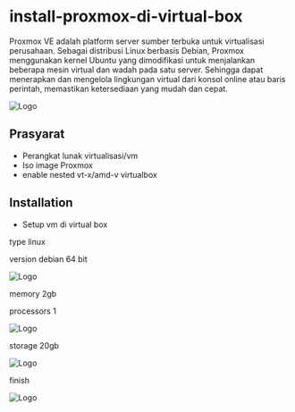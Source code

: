 # install-proxmox-di-virtual-box

Proxmox VE adalah platform server sumber terbuka untuk virtualisasi perusahaan. Sebagai distribusi Linux berbasis Debian, Proxmox menggunakan kernel Ubuntu yang dimodifikasi untuk menjalankan beberapa mesin virtual dan wadah pada satu server. Sehingga dapat menerapkan dan mengelola lingkungan virtual dari konsol online atau baris perintah, memastikan ketersediaan yang mudah dan cepat. 


![Logo](https://www.researchgate.net/publication/348528986/figure/fig1/AS:980473941606402@1610774612842/Traditional-and-virtual-architecture-server-comparison.jpg)



## Prasyarat

- Perangkat lunak virtualisasi/vm
- Iso image Proxmox
- enable nested vt-x/amd-v virtualbox



## Installation

- Setup vm di virtual box


type linux

version debian 64 bit


![Logo](https://raw.githubusercontent.com/danimaulana/Cara-install-proxmox-di-vm/main/Image/createvirtualmachine-1.png)


memory 2gb

processors 1


![Logo](https://raw.githubusercontent.com/danimaulana/Cara-install-proxmox-di-vm/main/Image/createvirtualmachine-2.png)


storage 20gb


![Logo](https://raw.githubusercontent.com/danimaulana/Cara-install-proxmox-di-vm/main/Image/createvirtualmachine-3.png)


finish


![Logo](https://raw.githubusercontent.com/danimaulana/Cara-install-proxmox-di-vm/main/Image/createvirtualmachine-4.png)
